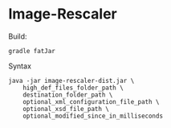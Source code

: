 Image-Rescaler
==============

Build:

```gradle fatJar```

Syntax
```
java -jar image-rescaler-dist.jar \
    high_def_files_folder_path \
    destination_folder_path \
    optional_xml_configuration_file_path \
    optional_xsd_file_path \
    optional_modified_since_in_milliseconds
```
       